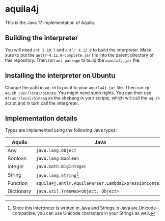 # aquila4j

This is the Java 17 implementation of Aquila.

## Building the interpreter

You will need `ant 1.10.7` and `antlr 4.12.0` to build the interpreter.
Make sure to put the `antlr-4.12.0-complete.jar` file into the parent directory of this repository.
Then run `ant package` to build the `aquila4j.jar` file.

## Installing the interpreter on Ubuntu

Change the path in `aq.sh` to point to your `aquila4j.jar` file.
Then run `cp aq.sh /usr/local/bin/aq`. You might need sudo rights.
You can then use `#!/usr/local/bin/aq` as the shebang in your scripts, which will call the `aq.sh` script and in turn call the interpreter.

## Implementation details

Types are implemented using the following Java types:

| Aquila     | Java                                                  |
|------------|-------------------------------------------------------|
| Any        | `java.lang.Object`                                    |
| Boolean    | `java.lang.Boolean`                                   |
| Integer    | `java.math.BigInteger`                                |
| String     | `java.lang.String`[^1]                                |
| Function   | `aquila4j.antlr.AquilaParser.LambdaExpressionContext` |
| Dictionary | `java.util.TreeMap<Object, Object>`                   |

[^1]: Since this interpreter is written in Java and Strings in Java are Unicode-compatible, you can use Unicode characters in your Strings as well.
